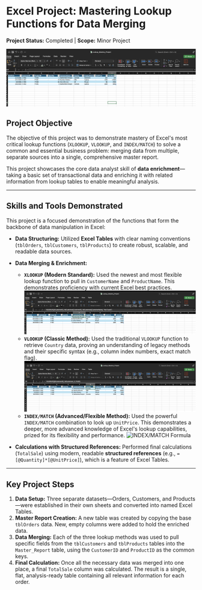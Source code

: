 # Excel Project: Mastering Lookup Functions for Data Merging

**Project Status:** Completed | **Scope:** Minor Project

![Final Merged Report](master_report_final.png)

## Project Objective

The objective of this project was to demonstrate mastery of Excel's most critical lookup functions (`XLOOKUP`, `VLOOKUP`, and `INDEX/MATCH`) to solve a common and essential business problem: merging data from multiple, separate sources into a single, comprehensive master report.

This project showcases the core data analyst skill of **data enrichment**—taking a basic set of transactional data and enriching it with related information from lookup tables to enable meaningful analysis.

---

## Skills and Tools Demonstrated

This project is a focused demonstration of the functions that form the backbone of data manipulation in Excel:

*   **Data Structuring:** Utilized **Excel Tables** with clear naming conventions (`tblOrders`, `tblCustomers`, `tblProducts`) to create robust, scalable, and readable data sources.

*   **Data Merging & Enrichment:**
    *   **`XLOOKUP` (Modern Standard):** Used the newest and most flexible lookup function to pull in `CustomerName` and `ProductName`. This demonstrates proficiency with current Excel best practices.
      ![XLOOKUP Formula](XLOOKUP_formula.png)
    *   **`VLOOKUP` (Classic Method):** Used the traditional `VLOOKUP` function to retrieve `Country` data, proving an understanding of legacy methods and their specific syntax (e.g., column index numbers, exact match flag).
      ![VLOOKUP Formula](VLOOKUP_formula.png)
    *   **`INDEX/MATCH` (Advanced/Flexible Method):** Used the powerful `INDEX/MATCH` combination to look up `UnitPrice`. This demonstrates a deeper, more advanced knowledge of Excel's lookup capabilities, prized for its flexibility and performance.
      ![INDEX/MATCH Formula](INDEX/MATCH_formula.png)

*   **Calculations with Structured References:** Performed final calculations (`TotalSale`) using modern, readable **structured references** (e.g., `=[@Quantity]*[@UnitPrice]`), which is a feature of Excel Tables.

---

## Key Project Steps

1.  **Data Setup:** Three separate datasets—Orders, Customers, and Products—were established in their own sheets and converted into named Excel Tables.
2.  **Master Report Creation:** A new table was created by copying the base `tblOrders` data. New, empty columns were added to hold the enriched data.
3.  **Data Merging:** Each of the three lookup methods was used to pull specific fields from the `tblCustomers` and `tblProducts` tables into the `Master_Report` table, using the `CustomerID` and `ProductID` as the common keys.
4.  **Final Calculation:** Once all the necessary data was merged into one place, a final `TotalSale` column was calculated. The result is a single, flat, analysis-ready table containing all relevant information for each order.
